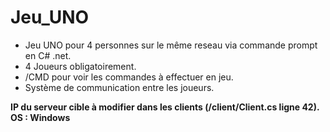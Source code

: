 # Jeu_UNO

* Jeu UNO pour 4 personnes sur le même reseau via commande prompt en C# .net.
* 4 Joueurs obligatoirement.
* /CMD pour voir les commandes à effectuer en jeu.
* Système de communication entre les joueurs.

**IP du serveur cible à modifier dans les clients (/client/Client.cs ligne 42).**
**OS : Windows**

